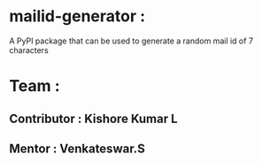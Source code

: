 # mailid-generator :
A PyPI package that can be used to generate a random mail id of 7 characters

# Team :
## Contributor : Kishore Kumar L
## Mentor      : Venkateswar.S